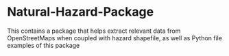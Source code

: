 # Natural-Hazard-Package
This contains a package that helps extract relevant data from OpenStreetMaps when coupled with hazard shapefile, as well as Python file examples of this package
